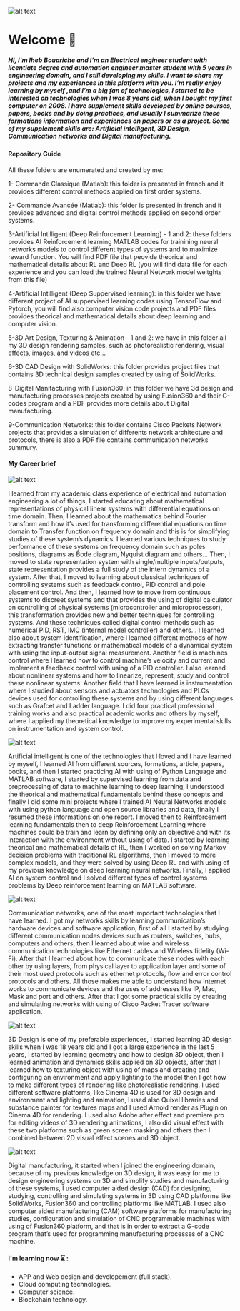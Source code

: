 ![alt text](https://github.com/IhebBouariche1/IhebBouariche/blob/main/Iheb%20Bouariche%20(13).png)
# Welcome 👋 

##### Hi, I'm Iheb Bouariche and I’m an Electrical engineer student with licentiate degree and automation engineer master student with 5 years in engineering domain, and I still developing my skills. I want to share my projects and my experiences in this platform with you. I’m really enjoy learning by myself ,and I’m a big fan of technologies, I started to be interested on technologies when I was 8 years old, when I bought my first computer on 2008. I have supplement skills developed by online courses, papers, books and by doing practices, and usually I summarize these formations information and experiences on papers or as a project. Some of my supplement skills are:  Artificial intelligent, 3D Design, Communication networks and Digital manufacturing.

#### Repository Guide
All these folders are enumerated and created by me:

1- Commande Classique (Matlab): this folder is presented in french and it provides different control methods applied on first order systems. 

2- Commande Avancée (Matlab): this folder is presented in french and it provides advanced and digital control methods applied on second order systems.

3-Artificial Intilligent (Deep Reinforcement Learning) - 1 and 2: these folders provides AI Reinforcement learning MATLAB codes for trainining neural networks models to control different types of systems and to maximize reward function. You will find PDF file that peovide theorical and mathematical details about RL and Deep RL (you will find data file for each experience and you can load the trained Neural Network model weitghts from this file)

4-Artificial Intilligent (Deep Suppervised learning): in this folder we have different project of AI suppervised learning codes using TensorFlow and Pytorch, you will find also computer vision code projects and PDF files provides theorical and mathematical details about deep learning and computer vision.

5-3D Art Design, Texturing & Animation - 1 and 2: we have in this folder all my 3D design rendering samples, such as photorealistic rendering, visual effects, images, and videos etc...

6-3D CAD Design with SolidWorks: this folder provides project files that contains 3D technical design samples created by using of SolidWorks. 

8-Digital Manifacturing with Fusion360: in this folder we have 3d design and manufacturing processes projects created by using Fusion360 and their G-codes program and a PDF provides more details about Digital manufacturing.

9-Communication Networks: this folder contains Cisco Packets Network projects that provides a simulation of differents network architecture and protocols, there is also a PDF file contains communication networks summury. 

#### My Career brief

![alt text](https://github.com/IhebBouariche1/IhebBouariche/blob/main/2.jpg)

   I learned from my academic class experience of electrical and automation engineering a lot of things, I started educating about mathematical representations of physical linear systems with differential equations on time domain. Then, I learned about the mathematics behind Fourier transform and how it’s used for transforming differential equations on time domain to Transfer function on frequency domain and this is for simplifying studies of these system’s dynamics. I learned various techniques to study performance of these systems on frequency domain such as poles positions, diagrams as Bode diagram, Nyquist diagram and others… Then, I moved to state representation system with single/multiple inputs/outputs, state representation provides a full study of the intern dynamics of a system. After that, I moved to learning about classical techniques of controlling systems such as feedback control, PID control and pole placement control. And then, I learned how to move from continuous systems to discreet systems and that provides the using of digital calculator on controlling of physical systems (microcontroller and microprocessor), this transformation provides new and better techniques for controlling systems. And these techniques called digital control methods such as numerical PID, RST, IMC (internal model controller) and others… I learned also about system identification, where I learned different methods of how extracting transfer functions or mathematical models of a dynamical system with using the input-output signal measurement.  Another field is machines control where I learned how to control machine’s velocity and current and implement a feedback control with using of a PID controller. I also learned about nonlinear systems and how to linearize, represent, study and control these nonlinear systems. Another field that I have learned is instrumentation where I studied about sensors and actuators technologies and PLCs devices used for controlling these systems and by using different languages such as Grafcet and Ladder language. I did four practical professional training works and also practical academic works and others by myself, where I applied my theoretical knowledge to improve my experimental skills on instrumentation and system control.

 ![alt text](https://github.com/IhebBouariche1/IhebBouariche/blob/main/5.jpg)

   Artificial intelligent is one of the technologies that I loved and I have learned by myself, I learned AI from different sources, formations, article, papers, books, and then I started practicing AI with using of Python Language and MATLAB software, I started by supervised learning from data and preprocessing of data to machine learning to deep learning, I understood the theorical and mathematical fundamentals behind these concepts and finally I did some mini projects where I trained AI Neural Networks models with using python language and open source libraries and data, finally I resumed these informations on one report. I moved then to Reinforcement learning fundamentals then to deep Reinforcement Learning where machines could be train and learn by defining only an objective and with its interaction with the environment without using of data. I started by learning theorical and mathematical details of RL, then I worked on solving Markov decision problems with traditional RL algorithms, then I moved to more complex models, and they were solved by using Deep RL and with using of my previous knowledge on deep learning neural networks. Finally, I applied AI on system control and I solved different types of control systems problems by Deep reinforcement learning on MATLAB software.

 ![alt text](https://github.com/IhebBouariche1/IhebBouariche/blob/main/4.jpg)

   Communication networks, one of the most important technologies that I have learned. I got my networks skills by learning communication’s hardware devices and software application, first of all I started by studying different communication nodes devices such as routers, switches, hubs, computers and others, then I learned about wire and wireless communication technologies like Ethernet cables and Wireless fidelity (Wi-Fi). After that I learned about how to communicate these nodes with each other by using layers, from physical layer to application layer and some of their most used protocols such as ethernet protocols, flow and error control protocols and others. All those makes me able to understand how internet works to communicate devices and the uses of addresses like IP, Mac, Mask and port and others. After that I got some practical skills by creating and simulating networks with using of Cisco Packet Tracer software application.  

 ![alt text](https://github.com/IhebBouariche1/IhebBouariche/blob/main/1.jpg)

   3D Design is one of my preferable experiences, I started learning 3D design skills when I was 18 years old and I got a large experience in the last 5 years, I started by learning geometry and how to design 3D object, then I learned animation and dynamics skills applied on 3D objects, after that I learned how to texturing object with using of maps and creating and configuring an environment and apply lighting to the model then I got how to make different types of rendering like photorealistic rendering. I used different software platforms, like Cinema 4D is used for 3D design and environment and lighting and animation, I used also Quixel libraries and substance painter for textures maps and I used Arnold render as Plugin on Cinema 4D for rendering. I used also Adobe after effect and premiere pro for editing videos of 3D rendering animations, I also did visual effect with these two platforms such as green screen masking and others then I combined between 2D visual effect scenes and 3D object.
   
![alt text](https://github.com/IhebBouariche1/IhebBouariche/blob/main/3.jpg)

   Digital manufacturing, it started when I joined the engineering domain, because of my previous knowledge on 3D design, it was easy for me to design engineering systems on 3D and simplify studies and manufacturing of these systems, I used computer aided design (CAD) for designing, studying, controlling and simulating systems in 3D using CAD platforms like SolidWorks, Fusion360 and controlling platforms like MATLAB. I used also computer aided manufacturing (CAM) software platforms for manufacturing studies, configuration and simulation of CNC programmable machines with using of Fusion360 platform, and that is in order to extract a G-code program that’s used for programming manufacturing processes of a CNC machine.

####  I'm learning now :hourglass: : 

- APP and Web design and developement (full stack).
- Cloud computing technologies.
- Computer science.
- Blockchain technology. 
